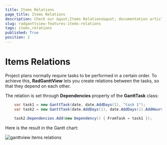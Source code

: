 ```yaml
---
title: Items Relations
page_title: Items Relations
description: Check our &quot;Items Relations&quot; documentation article for the RadGanttView {{ site.framework_name }} control.
slug: radganttview-features-items-relations
tags: items,relations
published: True
position: 2
---
```


# Items Relations

Project plans normally require tasks to be performed in a certain order. To achieve this, __RadGanttView__ lets you create relations between the tasks, so that they depend on each other.

The relation is set through __Dependencies__ property of the __GanttTask__ class:



```C#
	var task1 = new GanttTask(date, date.AddDays(1), "task 1");
	var task2 = new GanttTask(date.AddDays(1), date.AddDays(1).AddHours(15), "task 2");
	
	task2.Dependencies.Add(new Dependency() { FromTask = task1 });
```

Here is the result in the Gantt chart:

![ganttview items relations](images/ganttview_items_relations.png)
